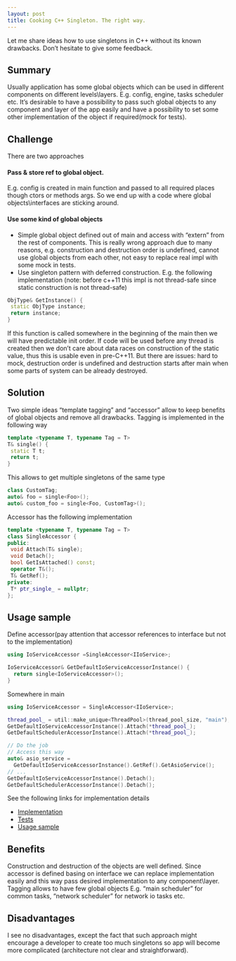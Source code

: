 ```yaml
---
layout: post
title: Cooking C++ Singleton. The right way.
---
```

Let me share ideas how to use singletons in C++ without its known drawbacks.
Don’t hesitate to give some feedback.

## Summary
Usually application has some global objects which can be used in different components on different levels\layers. E.g. config, engine, tasks scheduler etc. It’s desirable to have a possibility to pass such global objects to any component and layer of the app easily and have a possibility to set some other implementation of the object if required(mock for tests).

## Challenge
There are two approaches

#### Pass & store ref to global object.
E.g. config is created in main function and passed to all required places though ctors or methods args. So we end up with a code where global objects\interfaces are sticking around.

#### Use some kind of global objects

- Simple global object defined out of main and access with “extern” from the rest of components. This is really wrong approach due to many reasons, e.g. construction and destruction order is undefined, cannot use global objects from each other, not easy to replace real impl with some mock in tests.
- Use singleton pattern with deferred construction.
E.g. the following implementation (note: before c++11 this impl is not thread-safe since static construction is not thread-safe)

```c++
ObjType& GetInstance() {
 static ObjType instance;
 return instance;
}
```

If this function is called somewhere in the beginning of the main then we will have predictable init order. If code will be used before any thread is created then we don’t care about data races on construction of the static value, thus this is usable even in pre-C++11. But there are issues: hard to mock, destruction order is undefined and destruction starts after main when some parts of system can be already destroyed.

## Solution
Two simple ideas “template tagging” and “accessor” allow to keep benefits of global objects and remove all drawbacks. Tagging is implemented in the following way

```c++
template <typename T, typename Tag = T>
T& single() {
 static T t;
 return t;
}
```

This allows to get multiple singletons of the same type

```c++
class CustomTag;
auto& foo = single<Foo>();
auto& custom_foo = single<Foo, CustomTag>();
```

Accessor has the following implementation

```c++
template <typename T, typename Tag = T>
class SingleAccessor {
public:
 void Attach(T& single);
 void Detach();
 bool GetIsAttached() const;
 operator T&();
 T& GetRef();
private:
 T* ptr_single_ = nullptr;
};
```

## Usage sample
Define accessor(pay attention that accessor references to interface but not to the implementation)

```c++
using IoServiceAccessor =SingleAccessor<IIoService>;

IoServiceAccessor& GetDefaultIoServiceAccessorInstance() {
  return single<IoServiceAccessor>();
}
```

Somewhere in main

```c++
using IoServiceAccessor = SingleAccessor<IIoService>;

thread_pool_ = util::make_unique<ThreadPool>(thread_pool_size, "main");
GetDefaultIoServiceAccessorInstance().Attach(*thread_pool_);
GetDefaultSchedulerAccessorInstance().Attach(*thread_pool_);

// Do the job
// Access this way
auto& asio_service =
  GetDefaultIoServiceAccessorInstance().GetRef().GetAsioService();
// ...
GetDefaultIoServiceAccessorInstance().Detach();
GetDefaultSchedulerAccessorInstance().Detach();
```

See the following links for implementation details

- [Implementation](https://github.com/malirod/flat-async/blob/8fb7489757cd68c4271580f15d58dd5cf70ab605/flatasync/src/util/singleton.h)
- [Tests](https://github.com/malirod/flat-async/blob/8fb7489757cd68c4271580f15d58dd5cf70ab605/flatasync/test/util/singleton_test.cc)
- [Usage sample](https://github.com/malirod/flat-async/blob/8fb7489757cd68c4271580f15d58dd5cf70ab605/cppecho/src/core/engine_launcher.cc)

## Benefits
Construction and destruction of the objects are well defined. Since accessor is defined basing on interface we can replace implementation easily and this way pass desired implementation to any component\layer. Tagging allows to have few global objects E.g. “main scheduler” for common tasks, “network scheduler” for network io tasks etc.

## Disadvantages
I see no disadvantages, except the fact that such approach might encourage a developer to create too much singletons so app will become more complicated (architecture not clear and straightforward).
